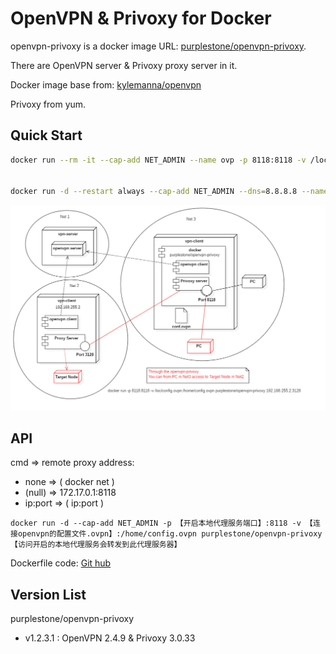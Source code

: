 # OpenVPN & Privoxy for Docker
openvpn-privoxy is a docker image URL: [purplestone/openvpn-privoxy](https://hub.docker.com/r/purplestone/openvpn-privoxy).

There are OpenVPN server & Privoxy proxy server in it.

Docker image base from: [kylemanna/openvpn](https://hub.docker.com/r/kylemanna/openvpn)

Privoxy from yum.

## Quick Start

```bash
docker run --rm -it --cap-add NET_ADMIN --name ovp -p 8118:8118 -v /loc/dir/path/config.ovpn:/home/config.ovpn purplestone/openvpn-privoxy none


docker run -d --restart always --cap-add NET_ADMIN --dns=8.8.8.8 --name ovp -p 8118:8118 -v /loc/dir/path/config.ovpn:/home/config.ovpn purplestone/openvpn-privoxy:1.2.3.1 192.168.255.22:3128
```
![原理图](openvpn-privoxy.png)

## API

cmd => remote proxy address:
* none => ( docker net )
* (null) => 172.17.0.1:8118
* ip:port => ( ip:port )

```docker run -d --cap-add NET_ADMIN -p 【开启本地代理服务端口】:8118 -v 【连接openvpn的配置文件.ovpn】:/home/config.ovpn purplestone/openvpn-privoxy 【访问开启的本地代理服务会转发到此代理服务器】```

Dockerfile code: [Git hub]([https://link](https://github.com/purplestone/openvpn-privoxy))

## Version List
purplestone/openvpn-privoxy
* v1.2.3.1 : OpenVPN 2.4.9 & Privoxy 3.0.33

